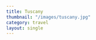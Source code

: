 ```yaml
---
title: Tuscany
thumbnail: "/images/tuscany.jpg"
category: travel
layout: single
---
```

  <head>
  	<meta charset="utf-8">
    <link rel="stylesheet" type="text/css" href="css/style.css">
    <script type="text/javascript" src="https://maps.googleapis.com/maps/api/js?key=AIzaSyBjiDtJdMbIB54fTQAPJV7bljadWrv0Jww"></script>
    <script type="text/javascript" src="assets/js/map.js"></script>
  </head>
  <body>
    <div id="map-canvas"/>
  </body>

